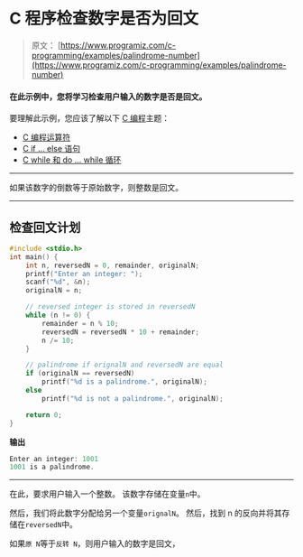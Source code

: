 # C 程序检查数字是否为回文

> 原文： [https://www.programiz.com/c-programming/examples/palindrome-number](https://www.programiz.com/c-programming/examples/palindrome-number)

#### 在此示例中，您将学习检查用户输入的数字是否是回文。

要理解此示例，您应该了解以下 [C 编程](/c-programming "C tutorial")主题：

*   [C 编程运算符](/c-programming/c-operators)
*   [C if ... else 语句](/c-programming/c-if-else-statement)
*   [C while 和 do ... while 循环](/c-programming/c-do-while-loops)

* * *

如果该数字的倒数等于原始数字，则整数是回文。

* * *

## 检查回文计划

```c
#include <stdio.h>
int main() {
    int n, reversedN = 0, remainder, originalN;
    printf("Enter an integer: ");
    scanf("%d", &n);
    originalN = n;

    // reversed integer is stored in reversedN
    while (n != 0) {
        remainder = n % 10;
        reversedN = reversedN * 10 + remainder;
        n /= 10;
    }

    // palindrome if orignalN and reversedN are equal
    if (originalN == reversedN)
        printf("%d is a palindrome.", originalN);
    else
        printf("%d is not a palindrome.", originalN);

    return 0;
} 
```

**输出**

```c
Enter an integer: 1001
1001 is a palindrome. 
```

* * *

在此，要求用户输入一个整数。 该数字存储在变量`n`中。

然后，我们将此数字分配给另一个变量`orignalN`。 然后，找到 n 的反向并将其存储在`reversedN`中。

如果`原 N`等于`反转 N`，则用户输入的数字是回文，